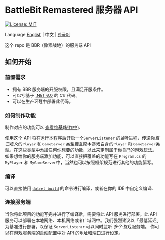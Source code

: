 
# BattleBit Remastered 服务器 API

[![License: MIT](https://img.shields.io/badge/License-MIT-yellow.svg)](https://opensource.org/licenses/MIT)

Language [English](/README.md) | 中文 | [한국어](/README_koKR.md)
 
这个 repo 是 BBR（像素战地）的服务端 API

## 如何开始

### 前置需求

- 拥有 BBR 服务端的开服权限，且满足开服条件。
- 可以写基于 [.NET 6.0](https://dotnet.microsoft.com/en-us/download/dotnet/6.0) 的 C# 代码。
- 可以在生产环境中部署此代码。

### 如何制作功能

制作对应的功能可以 [查看维基(制作中)](https://github.com/MrOkiDoki/BattleBit-Community-Server-API/wiki).

使用这个 API 将在运行本程序后开启一个`ServerListener` 的监听进程，传递你*自己定义*的`Player` 和 `GameServer` 类型覆盖原本游戏自身的`Player` 和 `GameServer`类型。在这些类型中添加任何你想要的功能，以此来定制属于你自己的游戏玩法。
如果想给你的服务端添加功能，可以直接把覆盖的功能写在 `Program.cs` 的 `MyPlayer` 和 `MyGameServer`中，当然也可以按照框架规范进行其他的功能纂写。


### 编译

可以直接使用 [`dotnet build`](https://learn.microsoft.com/en-us/dotnet/core/tools/dotnet-build) 的命令进行编译，或者在你的 IDE 中自定义编译.

### 连接服务端

当你将此项目的功能写完并进行了编译后，需要将此 API 服务进行部署。此 API 服务可以部署在本地网络、本机网络或者广域网中。我们强烈建议以「最低延迟」为基准进行部署，以保证 `ServerListener` 可以同时监听 *多个* 游戏服务端。
你可以在游戏服务端的启动配置中对 API 的地址和端口进行设定。
